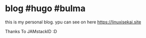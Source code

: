 # blog #hugo #bulma
this is my personal blog. ypu can see on here https://linuxisekai.site

Thanks To JAMstackID :D
